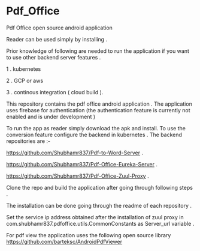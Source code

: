 # Pdf_Office
Pdf Office open source android application

Reader can be used simply by installing .

Prior knowledge of following are needed to run the application if you want to use other backend server features .

1 . kubernetes 

2 . GCP or aws 

3 . continous integration ( cloud build ).

This repository contains the pdf office android application . 
The application uses firebase for authentication (the authentication feature is currently not enabled and is under development )

To run the app as reader simply download the apk and install.
To use the conversion feature configure the backend in kubernetes .
The backend repositories are :-

https://github.com/Shubhamr837/Pdf-to-Word-Server .

https://github.com/Shubhamr837/Pdf-Office-Eureka-Server .

https://github.com/Shubhamr837/Pdf-Office-Zuul-Proxy .


Clone the repo and build the application after going through following steps .

The installation can be done going through the readme of each repository .

Set the service ip address obtained after the installation of zuul proxy in com.shubhamr837.pdfoffice.utils.CommonConstants 
as Server_url variable .

For pdf view the application uses the following open source library
https://github.com/barteksc/AndroidPdfViewer
